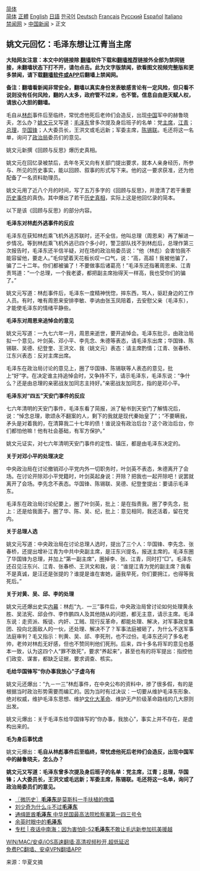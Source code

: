  <!-- 面包屑导航 --> <div class="breadcrumb"><!-- GTranslate: https://gtranslate.io/ -->  <div class="switcher notranslate">  <div class="selected">  <a href="#" onclick="return false;"> 简体</a>  </div>  <div class="option">  <a href="https://www.bannedbook.org" onclick="doGTranslate('zh-CN|zh-CN');jQuery('div.switcher div.selected a').html(jQuery(this).html());return false;" title="简体中文" class="nturl selected"> 简体</a>  <a href="https://www.bannedbook.org/zh-tw/" onclick="doGTranslate('zh-CN|zh-TW');jQuery('div.switcher div.selected a').html(jQuery(this).html());return false;" title="繁體中文" class="nturl"> 正體</a>  <a href="https://www.bannedbook.org/en/" onclick="doGTranslate('zh-CN|en');jQuery('div.switcher div.selected a').html(jQuery(this).html());return false;" title="English" class="nturl"> English</a>  <a href="https://www.bannedbook.org/ja/" onclick="doGTranslate('zh-CN|ja');jQuery('div.switcher div.selected a').html(jQuery(this).html());return false;" title="日本語" class="nturl"> 日語</a>  <a href="https://www.bannedbook.org/ko/" onclick="doGTranslate('zh-CN|ko');jQuery('div.switcher div.selected a').html(jQuery(this).html());return false;" title="한국어" class="nturl"> 한국어</a>  <a href="https://www.bannedbook.org/de/" onclick="doGTranslate('zh-CN|de');jQuery('div.switcher div.selected a').html(jQuery(this).html());return false;" title="Deutsch" class="nturl"> Deutsch</a>  <a href="https://www.bannedbook.org/fr/" onclick="doGTranslate('zh-CN|fr');jQuery('div.switcher div.selected a').html(jQuery(this).html());return false;" title="Français" class="nturl"> Français</a>  <a href="https://www.bannedbook.org/ru/" onclick="doGTranslate('zh-CN|ru');jQuery('div.switcher div.selected a').html(jQuery(this).html());return false;" title="Русский" class="nturl"> Русский</a>  <a href="https://www.bannedbook.org/es/" onclick="doGTranslate('zh-CN|es');jQuery('div.switcher div.selected a').html(jQuery(this).html());return false;" title="Español" class="nturl"> Español</a>  <a href="https://www.bannedbook.org/it/" onclick="doGTranslate('zh-CN|it');jQuery('div.switcher div.selected a').html(jQuery(this).html());return false;" title="Italiano" class="nturl"> Italiano</a>  </div>  </div>      <div class='breadcrumb-sub'><!-- Breadcrumb NavXT 6.3.0 --> <a href="https://www.bannedbook.org/" class="home">禁闻网</a> &gt; <a href="https://www.bannedbook.org/bnews/cnnews/" class="category">中国新闻</a> &gt; 正文</div></div><h2>姚文元回忆：毛泽东想让江青当主席</h2> <p class="notice"><b>大陆网友注意：本文中的链接除 <a href="https://github.com/bannedbook/fanqiang" >翻墙</a>软件下载和<a href="https://github.com/killgcd/justmysocks/blob/master/README.md">翻墙推荐</a>链接外全部为禁网链接，未翻墙状态下打不开，请勿点击。此为文字版禁闻，欲看图文视频完整版和更多禁闻，请下载<a href="https://github.com/bannedbook/fanqiang">翻墙软件或APP</a>后翻墙上禁闻网。</p><p>备注：翻墙看新闻非常安全，翻墙以真实身份发表敏感言论有一定风险，但只看不说则没有任何风险，翻的人太多，政府管不过来，也不管。信息自由是天赋人权，请放心大胆的翻墙。</b></p>  <div class="entry"> <p id="summary">毛自从<a href="https://www.bannedbook.org/bnews/tag/%e6%9e%97%e5%bd%aa/" class="st_tag internal_tag" rel="tag" title="标签 林彪 下的日志">林彪</a>事件后至临终，常忧虑他死后老帅们会造反，出现<span class='wp_keywordlink_affiliate'><a href="https://www.bannedbook.org/" title="中国" target="_blank">中国</a></span>军中的赫鲁晓夫，怎么办？<a href="https://www.bannedbook.org/bnews/tag/%e5%a7%9a%e6%96%87%e5%85%83/" class="st_tag internal_tag" rel="tag" title="标签 姚文元 下的日志">姚文元</a>又写道：<a href="https://www.bannedbook.org/bnews/tag/%e6%af%9b%e6%b3%bd%e4%b8%9c/" class="st_tag internal_tag" rel="tag" title="标签 毛泽东 下的日志">毛泽东</a>曾多次提及身后班子的名单：党<a href="https://www.bannedbook.org/bnews/tag/%E4%B8%BB%E5%B8%AD/" class="st_tag internal_tag" rel="tag" title="标签 主席 下的日志">主席</a>，<a href="https://www.bannedbook.org/bnews/tag/%e6%b1%9f%e9%9d%92/" class="st_tag internal_tag" rel="tag" title="标签 江青 下的日志">江青</a>；<a href="https://www.bannedbook.org/bnews/tag/%e6%80%bb%e7%90%86/" class="st_tag internal_tag" rel="tag" title="标签 总理 下的日志">总理</a>，<a href="https://www.bannedbook.org/bnews/tag/%e5%8d%8e%e5%9b%bd%e9%94%8b/" class="st_tag internal_tag" rel="tag" title="标签 华国锋 下的日志">华国锋</a>；人大委员长，王洪文或毛远新；军委主席，<a href="https://www.bannedbook.org/bnews/tag/%e9%99%88%e9%94%a1%e8%81%94/" class="st_tag internal_tag" rel="tag" title="标签 陈锡联 下的日志">陈锡联</a>。毛还将这一名单，询问了<a href="https://www.bannedbook.org/bnews/tag/%e6%94%bf%e6%b2%bb%e5%b1%80/" class="st_tag internal_tag" rel="tag" title="标签 政治局 下的日志">政治局</a>委员们的意见。</p> <p id="conimg">姚文元新撰《回顾与反思》爆历史真相。</p> <p>姚文元在回忆录被禁后，去年冬天又向有关部门提出要求，就本人亲身经历，所参与、所见的历史事实，能以回顾、叙事的形式写下来。他的这一要求获准，还为他配备了一名资料助理员。</p> <p>姚文元用了近八个月的时间，写了五万多字的《回顾与反思》，并澄清了若干重要<span class='wp_keywordlink'><a href="https://www.bannedbook.org/forum33/" title="近代历史事件真相" target="_blank">历史事件</a></span>的真伪。其中爆出了若干<span class='wp_keywordlink'><a href="https://www.bannedbook.org/forum33/" title="近代历史事件真相" target="_blank">历史真相</a></span>，实际上这是他回忆录的简本。</p> <p>以下是该《回顾与反思》的部分内容。</p> <p><strong>毛泽东对林彪外逃事件的反应</strong></p> <p>毛泽东在获知林彪乘飞机外逃苏联时，还不全信，他叫总理（周恩来）再了解进一步情况。等到林彪乘飞机外逃已四个多小时，警卫部队找不到林彪后，总理作第三次报告时，毛泽东还半信半疑，对在场的政治局委员说：“他（林彪）会害怕我不能容留他，要走人。”毛仰望着天花板长叹一口气，说：“高，高超！我被他骗了，骗了二十二年。你们都被骗了！不要做事后诸葛亮！”毛泽东还指著周恩来、江青责骂道：“一个总理，一个我老婆，都把副主席抬得天一样高，我也受你们的骗了。”</p>  <p>姚文元写道：林彪事件后，毛泽东一度精神恍惚，摔东西，骂人，驱赶身边的工作人员。有时，唯有周恩来安排李敏、李讷由张玉凤陪着，去安慰父亲（毛泽东），才能使毛泽东的情绪平静些。</p> <p><strong>毛泽东对周恩来追悼会的意见</strong></p> <p>姚文元写道：一九七六年一月，周恩来逝世，要开追悼会。毛泽东批示，由政治局拟一个意见。叶剑英、邓小平、李先念、朱德等表态，请毛泽东出席；华国锋、陈锡联、吴德、纪登奎、王洪文、我（姚文元）表态：请主席酌情；江青、张春桥、江东兴表态：反对主席出席。</p> <p>毛泽东在政治局讨论的意见上，圈了华国锋、陈锡联等人表态的意见，批上“好”字。在决定谁主持追悼会时，又争持不下，请示毛泽东，毛泽东说：“争什么？还是由总理的亲密战友加同志主持好。”亲密战友加同志，指的是邓小平。</p> <p><strong>毛泽东对“四五”天安门事件的反应</strong></p> <p>七六年清明的天安门事件，毛泽东看了简报，派了秘书到天安门了解情况后，说：“悼念总理，歌颂永不翻案的人，剩下的我就是现代秦始皇了”；“不要瞒我，矛头是对着我的，在清算我二十七年的债！谁说没有政治后台？这个政治后台，你们都怕他嘛！他有社会基础，有军方保护。”</p> <p>姚文元证实，对七六年清明天安门事件的定性、镇压，都是由毛泽东决定的。</p>  <p><strong>关于对邓小平的处理决定</strong></p> <p>中央政治局在讨论撤销邓小平党内外一切职务时，叶剑英不表态，朱德离开了会场。在讨论开除邓小平党籍时，叶剑英起身说：开除？把我也一起开除吧！说罢就离开了会场。李先念不表态。华国锋、陈锡联、吴德、纪登奎提出：要请示毛泽东。</p> <p>毛泽东在政治局讨论纪要上，圈了叶剑英，批上：是在指责我。圈了李先念，批上：还是给我面子。圈了华、陈、吴、纪，批上：意见相同，我还活着，留在党内。</p> <p><strong>关于总理人选</strong></p> <p>姚文元写道：中央政治局在讨论总理人选时，提出了三个人：华国锋、李先念、张春桥，还提出增补江青为中共中央副主席，是汪东兴提名，报送主席的。毛泽东圈了华国锋为总理，并加上“第一副主席”，圈掉李、张、江青，同时打“□”。毛泽东还召见汪东兴、江青、张春桥、王洪文和我，说：“谁提江青为党的副主席？我看不是真诚，是汪还是张提的？谁提是谁在害她，逼我早死，你们要拥江，也得等我死后。”</p> <p><strong>关于对黄、吴、邱、李的处理</strong></p> <p>姚文元还爆出史实<span class='wp_keywordlink_affiliate'><a href="https://www.bannedbook.org/bnews/ccpdope/" title="中共高层内幕" target="_blank">内幕</a></span>：林彪“九．一三”事件后，中央政治局曾讨论如何处理黄永胜、吴法宪、邱会作、李作鹏四人及其他随从的问题，都无主意，请示主席。毛泽东说：走资派、叛徒、内奸、工贼、现行反革命，都能处理、解决，对军事政变集团、投向北面敌人的一伙，还处理、解决不了？军事法庭被砸了，为什么不送军事法庭审判？毛又指示：判黄、吴、邱、李死刑，也不过份。毛泽东还问了多名老帅，老帅对林彪无好感，但也不赞同判他们死刑。后来，四十多名将军的意见也基本一致，认为这四个人“罪不致死”，要求“养起来”，甚至也有的将军提出：指控他们政变、谋害，都缺乏证据，要求调查、核实。</p>  <p><strong>毛给华国锋写“你办事我放心”子虚乌有</strong></p> <p>姚文元还爆出：“九－一三”林彪事件，在中央公布的资料中，掺了很多假，有的是根据当时政治形势需要而编汇的。因为当时有过决议：一切要从维护毛泽东形象、绝对权威，维护毛泽东思想、维护<span class='wp_keywordlink'><a href="https://www.bannedbook.org/forum2/topic973.html" title="《文化大革命：历史真相和集体记忆》" target="_blank">文化大革命</a></span>、维护无产阶级革命路线的几大原则出发。</p> <p>姚文元爆出：关于毛泽东给华国锋写的“你办事，我放心”，事实上并不存在，是虚构出来的。</p> <p><strong>毛为身后事忧虑</strong></p> <p>姚文元爆出：<strong>毛自从林彪事件后至临终，常忧虑他死后老帅们会造反，出现中国军中的赫鲁晓夫，怎么办？</strong></p> <p><strong>姚文元又写道：毛泽东曾多次提及身后班子的名单：党主席，江青；总理，华国锋；人大委员长，王洪文或毛远新；军委主席，陈锡联。毛还将这一名单，询问了政治局委员们的意见。</strong></p> <ul class='op-related-articles' title='相关阅读'> <li><a href='https://www.bannedbook.org/bnews/bblog/20210811/1604264.html' target='_blank'>〖微历史〗<b>毛泽东</b>是莫斯科一手扶植的傀儡</a></li> <li><a href='https://www.bannedbook.org/bnews/lifebaike/20210810/1603483.html' target='_blank'>刘少奇为什么斗不过<b>毛泽东</b></a></li> <li><a href='https://www.bannedbook.org/bnews/comments/20210809/1602750.html' target='_blank'>通缉匪酋<b>毛泽东</b> 中华民国最高法院检察署第一四三号令</a></li> <li><a href='https://www.bannedbook.org/bnews/cnnews/20210807/1601874.html' target='_blank'>余英时眼中的<b>毛泽东</b></a></li> <li><a href='https://www.bannedbook.org/bnews/cbnews/20210807/1601760.html' target='_blank'>专栏 | 夜话中南海：因为害怕B-52<b>毛泽东</b>不敢让毛远新参加抗美援越</a></li> </ul> <p class="texttj"> <a href="https://github.com/bannedbook/fanqiang/wiki/V2ray%E6%9C%BA%E5%9C%BA" target="_blank">WIN/MAC/安卓/iOS高速翻墙:高清视频秒开,超低延迟</a><br/> <a href="https://github.com/bannedbook/fanqiang/wiki/%E7%A6%81%E9%97%BB%E7%BD%91%E5%AE%89%E5%8D%93%E7%BF%BB%E5%A2%99%E6%96%B0%E9%97%BBAPP" target="_blank">免费PC翻墙、安卓VPN翻墙APP</a></p> <p> 来源：华夏文摘 </p><a name='sharetosocial'></a>  <div style="margin-bottom:5px;padding-bottom:5px;clear:both"> <div id="archive-pix-1" class="banner-ads"> <!-- AuctionX Display platform tag START --> <div id="26318x728x90x621x_ADSLOT2" clicktrack="%%CLICK_URL_ESC%%"></div> <!-- AuctionX Display platform tag END --> </div> <div id="archive-pix-2" class="banner-ads"> <!-- AuctionX Display platform tag START --> <div id="26315x300x250x621x_ADSLOT2" clicktrack="%%CLICK_URL_ESC%%"></div> <!-- AuctionX Display platform tag END --> </div> </div>  <div id="archive-pix-1" class="banner-ads"> <!-- AuctionX Display platform tag START --> <div id="26318x728x90x621x_ADSLOT3" clicktrack="%%CLICK_URL_ESC%%"></div> <!-- AuctionX Display platform tag END --> </div> </div><!--END ENTRY--> 